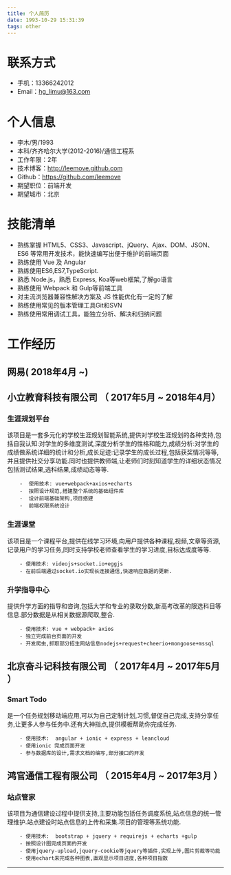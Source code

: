 ```yaml
---
title: 个人简历
date: 1993-10-29 15:31:39
tags: other
---
```

<!-- more -->

# 联系方式


- 手机：13366242012
- Email：hg_limu@163.com


# 个人信息

 - 李木/男/1993
 - 本科/齐齐哈尔大学(2012-2016)/通信工程系
 - 工作年限：2年
 - 技术博客：http://leemove.github.com
 - Github：https://github.com/leemove
 - 期望职位：前端开发
 - 期望城市：北京


# 技能清单

- 熟练掌握 HTML5、CSS3、Javascript、jQuery、Ajax、DOM、JSON、ES6 等常用开发技术，能快速编写出便于维护的前端页面
- 熟练使用 Vue 及 Angular
- 熟练使用ES6,ES7,TypeScript.
- 熟悉 Node.js，熟悉 Express, Koa等web框架,了解go语言
- 熟练使用 Webpack 和 Gulp等前端工具
- 对主流浏览器兼容性解决方案及 JS 性能优化有一定的了解
- 熟练使用常见的版本管理工具Git和SVN
- 熟练使用常用调试工具，能独立分析、解决和归纳问题
   
# 工作经历

## 网易( 2018年4月 ~)

## 小立教育科技有限公司 （ 2017年5月 ~  2018年4月）

### 生涯规划平台
该项目是一套多元化的学校生涯规划智能系统,提供对学校生涯规划的各种支持,包括自我认知:对学生的多维度测试,深度分析学生的性格和能力,成绩分析:对学生的成绩做系统详细的统计和分析,成长足迹:记录学生的成长过程,包括获奖情况等等,并且提供社交分享功能.同时也提供教师端,让老师们时刻知道学生的详细状态情况包括测试结果,选科结果,成绩动态等等.

        -  使用技术: vue+webpack+axios+echarts
        -  按照设计规范,搭建整个系统的基础组件库
        -  设计前端基础架构,项目搭建
        -  前端权限系统设计
 
### 生涯课堂 
该项目是一个课程平台,提供在线学习环境,向用户提供各种课程,视频,文章等资源,记录用户的学习任务,同时支持学校老师查看学生的学习进度,目标达成度等等.

        - 使用技术: videojs+socket.io+eggjs
        - 在前后端通过socket.io实现长连接通信,快速响应数据的更新.        

### 升学指导中心
提供升学方面的指导和咨询,包括大学和专业的录取分数,新高考改革的限选科目等信息.部分数据是从相关数据源爬取,整合.

        - 使用技术: vue + webpack+ axios
        - 独立完成前台页面的开发
        - 开发爬虫,抓取部分招生网站信息nodejs+request+cheerio+mongoose+mssql

## 北京奋斗记科技有限公司 （ 2017年4月 ~ 2017年5月 ）
### Smart Todo
是一个任务规划移动端应用,可以为自己定制计划,习惯,督促自己完成,支持分享任务,让更多人参与任务中.还有大神指点,提供模板帮助你完成任务.

        - 使用技术:  angular + ionic + express + leancloud
        - 使用ionic 完成页面开发
        - 参与数据库的设计,需求文档的编写,部分接口的开发
   
## 鸿官通信工程有限公司 （ 2015年4月 ~ 2017年3月 ）
### 站点管家
该项目为通信建设过程中提供支持,主要功能包括任务调度系统,站点信息的统一管理维护.站点建设时站点信息的上传和采集.项目的管理等系统功能.

        - 使用技术:  bootstrap + jquery + requirejs + echarts +gulp
        - 按照设计图完成页面的开发
        - 使用jquery-upload,jquery-cookie等jquery等插件,实现上传,图片剪裁等功能
        - 使用echart来完成各种图表,直观显示项目进度,各种项目指数
---      